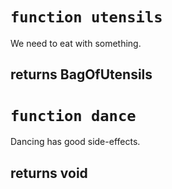 # `function utensils`

We need to eat with something.

## returns BagOfUtensils

# `function dance`

Dancing has good side-effects.

## returns void
